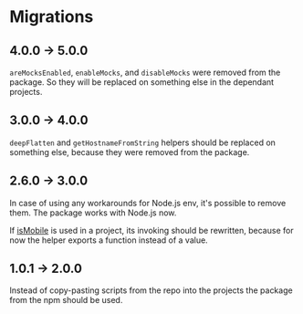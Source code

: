 # Migrations

## 4.0.0 → 5.0.0

`areMocksEnabled`, `enableMocks`, and `disableMocks` were removed from the package. So they will be replaced 
on something else in the dependant projects. 


## 3.0.0 → 4.0.0

`deepFlatten` and `getHostnameFromString` helpers should be replaced on something else, because they were removed 
from the package.


## 2.6.0 → 3.0.0

In case of using any workarounds for Node.js env, it's possible to remove them. 
The package works with Node.js now.

If [isMobile](./lib/is-mobile.js) is used in a project, its invoking should be rewritten, because for now the helper
exports a function instead of a value.


## 1.0.1 → 2.0.0

Instead of copy-pasting scripts from the repo into the projects the package from the npm should be used.
